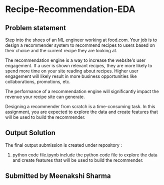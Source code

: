 # Recipe-Recommendation-EDA

## Problem statement

Step into the shoes of an ML engineer working at food.com. Your job is to design a recommender system to recommend recipes to users based on their choice and the current recipe they are looking at. 

 

The recommendation engine is a way to increase the website's user engagement. If a user is shown relevant recipes, they are more likely to spend more time on your site reading about recipes. Higher user engagement will likely result in more business opportunities like collaborations, promotions, etc.

 

The performance of a recommendation engine will significantly impact the revenue your recipe site can generate. 

 

Designing a recommender from scratch is a time-consuming task.  In this assignment, you are expected to explore the data and create features that will be used to build the recommender. 

## Output Solution

The final output submission is created under repository :
1) python code file.ipynb include the python code file to explore the data and create features that will be used to build the recommender.

## Submitted by Meenakshi Sharma 
 
